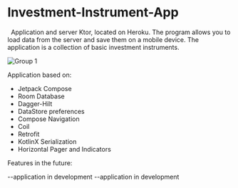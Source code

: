 # Investment-Instrument-App

  Application and server Ktor, located on Heroku. The program allows you to load data from the server and save them on a mobile device. The application is a collection of basic investment instruments.
 
 ![Group 1](https://user-images.githubusercontent.com/62247805/167104773-59c1a4bc-46c6-4d32-b76d-6a92725b4066.png)

Application based on:

- Jetpack Compose
- Room Database
- Dagger-Hilt
- DataStore preferences
- Compose Navigation
- Coil
- Retrofit
- KotlinX Serialization
- Horizontal Pager and Indicators

Features in the future:

--application in development
--application in development
